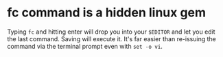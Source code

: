 # fc command is a hidden linux gem

Typing `fc` and hitting enter will drop you into your `$EDITOR` and let you edit the last command. Saving will execute it. It's far easier than re-issuing the command via the terminal prompt even with `set -o vi`.
